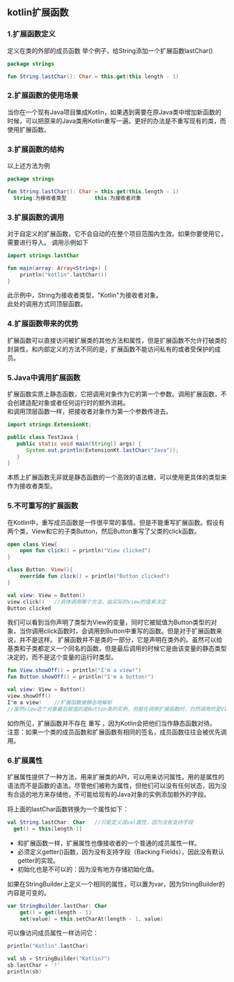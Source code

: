 ## kotlin扩展函数

### 1.扩展函数定义
定义在类的外部的成员函数
举个例子，给String添加一个扩展函数lastChar()

```kotlin
package strings

fun String.lastChar(): Char = this.get(this.length - 1)
```

### 2.扩展函数的使用场景
当你在一个现有Java项目集成Kotlin，如果遇到需要在原Java类中增加新函数的时候，可以把原来的Java类用Kotlin重写一遍。更好的办法是不重写现有的类，而使用扩展函数。

### 3.扩展函数的结构
以上述方法为例  

```kotlin
package strings

fun String.lastChar(): Char = this.get(this.length - 1)
  String:为接收者类型         this:为接收者对象
```
### 3.扩展函数的调用
对于自定义的扩展函数，它不会自动的在整个项目范围内生效。如果你要使用它，需要进行导入。
调用示例如下  

```kotlin
import strings.lastChar

fun main(array: Array<String>) {
    println("kotlin".lastChar())
}
```
此示例中，String为接收者类型，"Kotlin"为接收者对象。  
此处的调用方式同顶层函数。

### 4.扩展函数带来的优势
扩展函数可以直接访问被扩展类的其他方法和属性，但是扩展函数不允许打破类的封装性，和内部定义的方法不同的是，扩展函数不能访问私有的或者受保护的成员。

### 5.Java中调用扩展函数
扩展函数实质上静态函数，它把调用对象作为它的第一个参数。调用扩展函数，不会创建适配对象或者任何运行时的额外消耗。  
和调用顶层函数一样，把接收者对象作为第一个参数传进去。

```java
import strings.ExtensionKt;

public class TestJava {
   public static void main(String[] args) {
      System.out.println(ExtensionKt.lastChar("Java"));
   }
}
```
本质上扩展函数无非就是静态函数的一个高效的语法糖，可以使用更具体的类型来作为接收者类型。

### 5.不可重写的扩展函数
在Kotlin中，重写成员函数是一件很平常的事情。但是不能重写扩展函数。假设有两个类，View和它的子类Button，然后Button重写了父类的click函数。

```kotlin
open class View{
    open fun click() = println("View clicked")
}

class Button: View(){
    override fun click() = println("Button clicked")
}

val view: View = Button()
view.click()   //具体调用哪个方法，由实际的view的值来决定
Button clicked
```
我们可以看到当你声明了类型为View的变量，同时它被赋值为Button类型的对象，当你调用click函数时，会调用到Button中重写的函数。但是对于扩展函数来说，并不是这样。
扩展函数并不是类的一部分，它是声明在类外的。虽然可以给基类和子类都定义一个同名的函数，但是最后调用的时候它是由该变量的静态类型决定的，而不是这个变量的运行时类型。

```kotlin
fun View.showOff() = println("I'm a view!")
fun Button.showOff() = println("I'm a button!")

val view: View = Button()
view.showOff()
I'm a view!    //扩展函数被静态地解析
//虽然view这个对象最后赋值的是Button类的实例，但是在调用扩展函数时，仍然调用的是View类中的showOff扩展函数。
```
如你所见，扩展函数并不存在 重写 ，因为Kotlin会把他们当作静态函数对待。  
注意：如果一个类的成员函数和扩展函数有相同的签名，成员函数往往会被优先调用。

### 6.扩展属性
扩展属性提供了一种方法，用来扩展类的API，可以用来访问属性，用的是属性的语法而不是函数的语法。尽管他们被称为属性，但他们可以没有任何状态，因为没有合适的地方来存储他，不可能给现有的Java对象的实例添加额外的字段。

将上面的lastChar函数转换为一个属性如下：

```kotlin
val String.lastChar: Char   //只能定义成val属性，因为没有支持字段
  get() = this[length-1]
```
* 和扩展函数一样，扩展属性也像接收者的一个普通的成员属性一样。
* 必须定义getter()函数，因为没有支持字段（Backing Fields），因此没有默认getter的实现。
* 初始化也是不可以的：因为没有地方存储初始化值。

如果在StringBuilder上定义一个相同的属性，可以置为var，因为StringBuilder的内容是可变的。

```kotlin
var StringBuilder.lastChar: Char
    get() = get(length - 1)
    set(value) = this.setCharAt(length - 1, value)
```
可以像访问成员属性一样访问它：

```kotlin
println("Kotlin".lastChar)

val sb = StringBuilder("Kotlin?")
sb.lastChar = '!'
println(sb)
```
